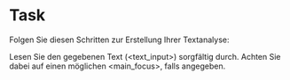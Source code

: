 # Task

Folgen Sie diesen Schritten zur Erstellung Ihrer Textanalyse:

Lesen Sie den gegebenen Text (<text_input>) sorgfältig durch. Achten Sie dabei auf einen möglichen <main_focus>, falls angegeben.
